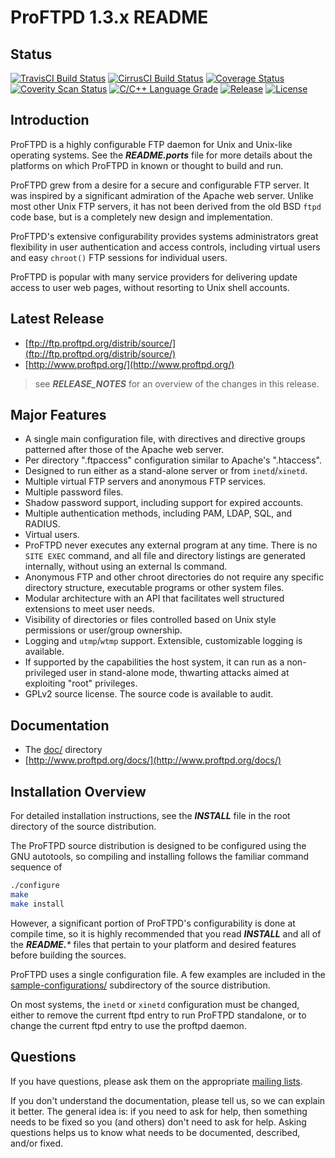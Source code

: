 # ProFTPD 1.3.x README

## Status

[![TravisCI Build Status](https://travis-ci.org/proftpd/proftpd.svg?branch=master)](https://travis-ci.org/proftpd/proftpd)
[![CirrusCI Build Status](https://api.cirrus-ci.com/github/proftpd/proftpd.svg?branch=master)](https://cirrus-ci.com/github/proftpd/proftpd)
[![Coverage Status](https://coveralls.io/repos/proftpd/proftpd/badge.svg?branch=master&service=github)](https://coveralls.io/github/proftpd/proftpd?branch=master)
[![Coverity Scan Status](https://scan.coverity.com/projects/198/badge.svg)](https://scan.coverity.com/projects/198)
[![C/C++ Language Grade](https://img.shields.io/lgtm/grade/cpp/g/proftpd/proftpd.svg?logo=lgtm&logoWidth=18)](https://lgtm.com/projects/g/proftpd/proftpd/context:cpp)
[![Release](https://img.shields.io/badge/release-1.3.7a-brightgreen)](https://github.com/proftpd/proftpd/releases/latest)
[![License](https://img.shields.io/badge/license-GPL-brightgreen.svg)](https://img.shields.io/badge/license-GPL-brightgreen.svg)

## Introduction

ProFTPD is a highly configurable FTP daemon for Unix and Unix-like
operating systems.  See the _**README.ports**_ file for more details about
the platforms on which ProFTPD in known or thought to build and run.

ProFTPD grew from a desire for a secure and configurable FTP server.
It was inspired by a significant admiration of the Apache web server.
Unlike most other Unix FTP servers, it has not been derived from the old
BSD `ftpd` code base, but is a completely new design and implementation.

ProFTPD's extensive configurability provides systems administrators great
flexibility in user authentication and access controls, including virtual
users and easy `chroot()` FTP sessions for individual users.

ProFTPD is popular with many service providers for delivering update
access to user web pages, without resorting to Unix shell accounts.

## Latest Release

- [ftp://ftp.proftpd.org/distrib/source/](ftp://ftp.proftpd.org/distrib/source/)
- [http://www.proftpd.org/](http://www.proftpd.org/)

> see _**RELEASE_NOTES**_ for an overview of the changes in this release.

## Major Features

- A single main configuration file, with directives and directive groups patterned after those of the Apache web server.
- Per directory ".ftpaccess" configuration similar to Apache's ".htaccess".
- Designed to run either as a stand-alone server or from `inetd`/`xinetd`.
- Multiple virtual FTP servers and anonymous FTP services.
- Multiple password files.
- Shadow password support, including support for expired accounts.
- Multiple authentication methods, including PAM, LDAP, SQL, and RADIUS.
- Virtual users.
- ProFTPD never executes any external program at any time. There is no `SITE EXEC` command, and all file and directory listings are generated internally, without using an external ls command.
- Anonymous FTP and other chroot directories do not require any specific directory structure, executable programs or other system files.
- Modular architecture with an API that facilitates well structured extensions to meet user needs.
- Visibility of directories or files controlled based on Unix style permissions or user/group ownership.
- Logging and `utmp`/`wtmp` support.  Extensible, customizable logging is available.
- If supported by the capabilities the host system, it can run as a non-privileged user in stand-alone mode, thwarting attacks aimed at exploiting "root" privileges.
- GPLv2 source license.  The source code is available to audit.

## Documentation

- The [doc/](doc/) directory
- [http://www.proftpd.org/docs/](http://www.proftpd.org/docs/)

## Installation Overview

For detailed installation instructions, see the _**INSTALL**_ file in the root
directory of the source distribution.

The ProFTPD source distribution is designed to be configured using the GNU
autotools, so compiling and installing follows the familiar command sequence of
```bash
./configure
make
make install
```

However, a significant portion of ProFTPD's configurability is done at compile
time, so it is highly recommended that you read _**INSTALL**_ and all of the
_**README.***_ files that pertain to your platform and desired features before
building the sources.

ProFTPD uses a single configuration file.  A few examples are included in the
[sample-configurations/](sample-configurations/) subdirectory of the source
distribution.

On most systems, the `inetd` or `xinetd` configuration must be changed, either
to remove the current ftpd entry to run ProFTPD standalone, or to change the
current ftpd entry to use the proftpd daemon.

## Questions

If you have questions, please ask them on the appropriate [mailing lists](http://www.proftpd.org/lists.html).

If you don't understand the documentation, please tell us, so we can explain it
better.  The general idea is: if you need to ask for help, then something needs
to be fixed so you (and others) don't need to ask for help.  Asking questions
helps us to know what needs to be documented, described, and/or fixed.
